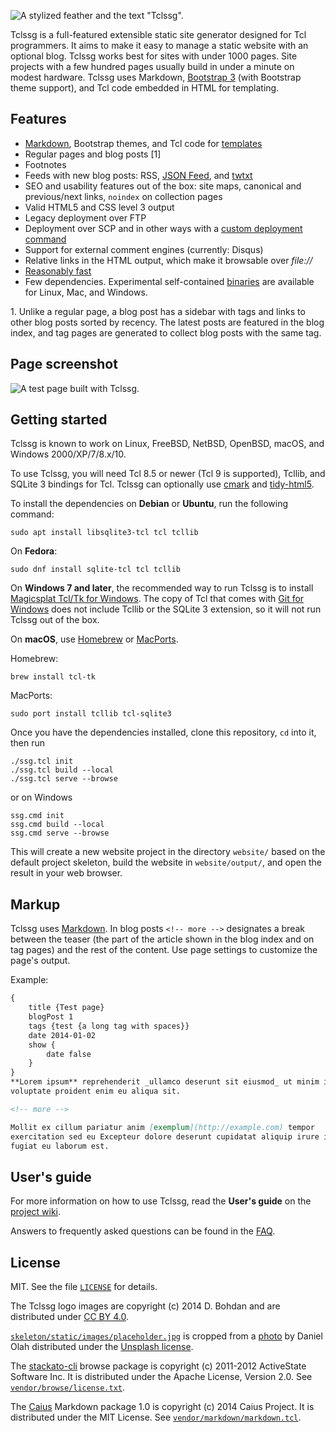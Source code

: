 ![A stylized feather and the text "Tclssg".](logo/tclssg-logo-text-small.png)

Tclssg is a full-featured extensible static site generator designed for Tcl programmers.
It aims to make it easy to manage a static website with an optional blog.
Tclssg works best for sites with under 1000 pages.
Site projects with a few hundred pages usually build in under a minute on modest hardware.
Tclssg uses Markdown, [Bootstrap 3](http://getbootstrap.com/docs/3.4/) (with Bootstrap theme support), and Tcl code embedded in HTML for templating.

Features
--------

- [Markdown](#markup), Bootstrap themes, and Tcl code for [templates](https://github.com/tclssg/tclssg/wiki/Templating)
- Regular pages and blog posts [1]
- Footnotes
- Feeds with new blog posts: RSS, [JSON Feed](https://jsonfeed.org/version/1.1), and [twtxt](https://twtxt.readthedocs.io/en/latest/user/twtxtfile.html#format-specification)
- SEO and usability features out of the box: site maps, canonical and previous/next links, `noindex` on collection pages
- Valid HTML5 and CSS level 3 output
- Legacy deployment over FTP
- Deployment over SCP and in other ways with a [custom deployment command](https://github.com/tclssg/tclssg/wiki/Using-deployCustom)
- Support for external comment engines (currently: Disqus)
- Relative links in the HTML output, which make it browsable over *file://*
- [Reasonably fast](https://github.com/tclssg/tclssg/wiki/Benchmarks)
- Few dependencies.
  Experimental self-contained [binaries](https://github.com/tclssg/tclssg/wiki/Binaries) are available for Linux, Mac, and Windows.

1\. Unlike a regular page, a blog post has a sidebar with tags and links to other blog posts sorted by recency.
  The latest posts are featured in the blog index, and tag pages are generated to collect blog posts with the same tag.

Page screenshot
---------------
![A test page built with Tclssg.](screenshot.png)

Getting started
---------------

Tclssg is known to work on Linux, FreeBSD, NetBSD, OpenBSD, macOS, and Windows 2000/XP/7/8.x/10.

To use Tclssg, you will need Tcl 8.5 or newer (Tcl 9 is supported), Tcllib, and SQLite 3 bindings for Tcl.
Tclssg can optionally use [cmark](https://github.com/commonmark/cmark) and [tidy-html5](https://www.html-tidy.org).

To install the dependencies on **Debian** or **Ubuntu**, run the following command:

    sudo apt install libsqlite3-tcl tcl tcllib

On **Fedora**:

    sudo dnf install sqlite-tcl tcl tcllib

On **Windows 7 and later**, the recommended way to run Tclssg is to install [Magicsplat Tcl/Tk for Windows](https://www.magicsplat.com/tcl-installer/).
The copy of Tcl that comes with [Git for Windows](https://gitforwindows.org/) does not include Tcllib or the SQLite 3 extension, so it will not run Tclssg out of the box.

On **macOS**, use [Homebrew](https://brew.sh/) or [MacPorts](https://www.macports.org/).

Homebrew:

    brew install tcl-tk

MacPorts:

    sudo port install tcllib tcl-sqlite3

Once you have the dependencies installed, clone this repository, `cd` into it, then run

    ./ssg.tcl init
    ./ssg.tcl build --local
    ./ssg.tcl serve --browse

or on Windows

    ssg.cmd init
    ssg.cmd build --local
    ssg.cmd serve --browse

This will create a new website project in the directory `website/` based on the default project skeleton, build the website in `website/output/`, and open the result in your web browser.

Markup
------

Tclssg uses [Markdown](http://daringfireball.net/projects/markdown/syntax).
In blog posts `<!-- more -->` designates a break between the teaser (the part of the article shown in the blog index and on tag pages) and the rest of the content.
Use page settings to customize the page's output.

Example:

```markdown
{
    title {Test page}
    blogPost 1
    tags {test {a long tag with spaces}}
    date 2014-01-02
    show {
        date false
    }
}
**Lorem ipsum** reprehenderit _ullamco deserunt sit eiusmod_ ut minim in id
voluptate proident enim eu aliqua sit.

<!-- more -->

Mollit ex cillum pariatur anim [exemplum](http://example.com) tempor
exercitation sed eu Excepteur dolore deserunt cupidatat aliquip irure in
fugiat eu laborum est.
```

User's guide
------------

For more information on how to use Tclssg, read the **User's guide** on the [project wiki](https://github.com/tclssg/tclssg/wiki).

Answers to frequently asked questions can be found in the [FAQ](https://github.com/tclssg/tclssg/wiki/FAQ).

License
-------

MIT. See the file [`LICENSE`](LICENSE) for details.

The Tclssg logo images are copyright (c) 2014 D. Bohdan and are distributed under [CC BY 4.0](https://creativecommons.org/licenses/by/4.0/).

[`skeleton/static/images/placeholder.jpg`](skeleton/static/images/placeholder.jpg) is cropped from a [photo](https://unsplash.com/photos/AsNfzwdcz2I) by Daniel Olah distributed under the [Unsplash license](https://unsplash.com/license).

The [stackato-cli](https://github.com/ActiveState/stackato-cli) browse package is copyright (c) 2011-2012 ActiveState Software Inc.
It is distributed under the Apache License, Version 2.0.
See [`vendor/browse/license.txt`](vendor/browse/license.txt).

The [Caius](https://github.com/tobijk/caius) Markdown package 1.0 is copyright (c) 2014 Caius Project.
It is distributed under the MIT License.
See [`vendor/markdown/markdown.tcl`](vendor/markdown/markdown.tcl).
